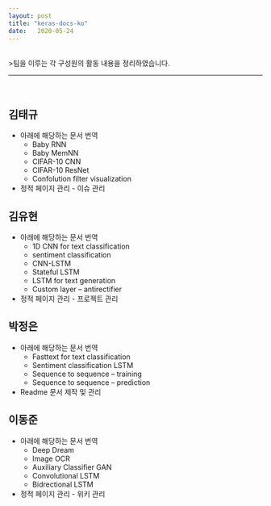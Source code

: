 ```yaml
---
layout: post
title: "keras-docs-ko"
date:   2020-05-24
---
```

<br>
>팀을 이루는 각 구성원의 활동 내용을 정리하였습니다.<br>
<hr>
<br>

## 김태규
* 아래에 해당하는 문서 번역<br>
  - Baby RNN
  - Baby MemNN
  - CIFAR-10 CNN
  - CIFAR-10 ResNet
  - Confolution filter visualization
* 정적 페이지 관리 - 이슈 관리<br>


## 김유현
* 아래에 해당하는 문서 번역<br>
  - 1D CNN for text classification
  - sentiment classification
  - CNN-LSTM
  - Stateful LSTM
  - LSTM for text generation
  - Custom layer – antirectifier
* 정적 페이지 관리 - 프로젝트 관리<br>


## 박정은
* 아래에 해당하는 문서 번역<br>
  - Fasttext for text classification
  - Sentiment classification LSTM
  - Sequence to sequence – training
  - Sequence to sequence – prediction
* Readme 문서 제작 및 관리<br>


## 이동준
* 아래에 해당하는 문서 번역<br>
  - Deep Dream
  - Image OCR
  - Auxiliary Classifier GAN
  - Convolutional LSTM
  - Bidrectional LSTM
* 정적 페이지 관리 - 위키 관리<br>
